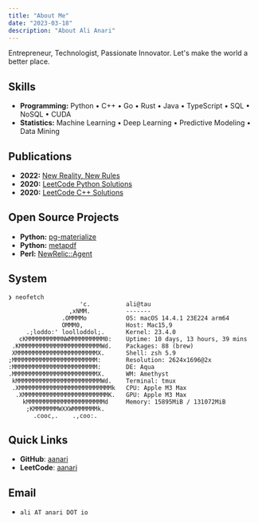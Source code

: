 ```yaml
---
title: "About Me"
date: "2023-03-18"
description: "About Ali Anari"
---
```


Entrepreneur, Technologist, Passionate Innovator. Let's make the world a better place.

## Skills

- **Programming:** Python • C++ • Go • Rust • Java • TypeScript • SQL • NoSQL • CUDA
- **Statistics:** Machine Learning • Deep Learning • Predictive Modeling • Data Mining

## Publications

- **2022:** [New Reality, New Rules](https://www.amazon.com/NEW-REALITY-RULES-THRIVE-POST-COVID-ebook/dp/B0BNLDFG6K/ref=sr_1_5?keywords=ali+anari&qid=1679158467&sr=8-5)
- **2020:** [LeetCode Python Solutions](https://www.amazon.com/LeetCode-Python-Solutions-Ali-Anari-ebook/dp/B08H1SHN1Y/ref=sr_1_1?crid=1HNL29GQ0KMOO&keywords=ali+anari&qid=1679158394&sprefix=ali+anar%2Caps%2C177&sr=8-1)
- **2020:** [LeetCode C++ Solutions](https://www.amazon.com/LeetCode-C-Solutions-Ali-Anari-ebook/dp/B08H3SSLH2/ref=sr_1_2?crid=1HNL29GQ0KMOO&keywords=ali+anari&qid=1679158394&sprefix=ali+anar%2Caps%2C177&sr=8-2)

## Open Source Projects

- **Python:** [pg-materialize](https://github.com/aanari/pg-materialize)
- **Python:** [metapdf](https://github.com/aanari/metaPdf)
- **Perl:** [NewRelic::Agent](https://github.com/aanari/NewRelic-Agent)

## System

```
❯ neofetch
                    'c.          ali@tau
                 ,xNMM.          -------
               .OMMMMo           OS: macOS 14.4.1 23E224 arm64
               OMMM0,            Host: Mac15,9
     .;loddo:' loolloddol;.      Kernel: 23.4.0
   cKMMMMMMMMMMNWMMMMMMMMMM0:    Uptime: 10 days, 13 hours, 39 mins
 .KMMMMMMMMMMMMMMMMMMMMMMMWd.    Packages: 88 (brew)
 XMMMMMMMMMMMMMMMMMMMMMMMX.      Shell: zsh 5.9
;MMMMMMMMMMMMMMMMMMMMMMMM:       Resolution: 2624x1696@2x
:MMMMMMMMMMMMMMMMMMMMMMMM:       DE: Aqua
.MMMMMMMMMMMMMMMMMMMMMMMMX.      WM: Amethyst
 kMMMMMMMMMMMMMMMMMMMMMMMMWd.    Terminal: tmux
 .XMMMMMMMMMMMMMMMMMMMMMMMMMMk   CPU: Apple M3 Max
  .XMMMMMMMMMMMMMMMMMMMMMMMMK.   GPU: Apple M3 Max
    kMMMMMMMMMMMMMMMMMMMMMMd     Memory: 15895MiB / 131072MiB
     ;KMMMMMMMWXXWMMMMMMMk.
       .cooc,.    .,coo:.
```

## Quick Links

- **GitHub**: [aanari](https://github.com/aanari)
- **LeetCode**: [aanari](https://leetcode.com/aanari)

## Email

- `ali AT anari DOT io`
